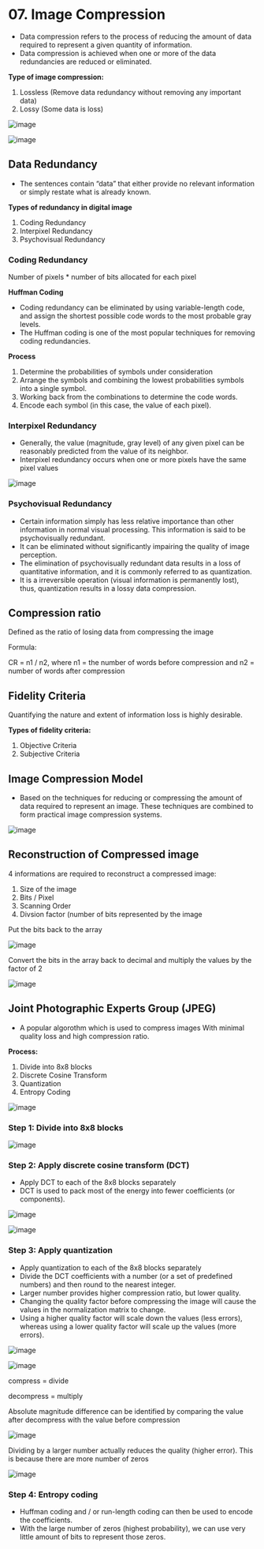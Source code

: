 # 07. Image Compression
- Data compression refers to the process of reducing the amount of data required to represent a given quantity of information.
- Data compression is achieved when one or more of the data redundancies are reduced or eliminated.

**Type of image compression:**
1. Lossless (Remove data redundancy without removing any important data)
2. Lossy (Some data is loss)

![image](https://github.com/user-attachments/assets/7eff09f4-8091-4b15-913d-039dbae91448)

![image](https://github.com/user-attachments/assets/85c28c74-c5b5-44c0-8ced-ebd9a49e25b2)

## Data Redundancy
- The sentences contain “data” that either provide no relevant information or simply restate what is already known.

**Types of redundancy in digital image**
1. Coding Redundancy
2. Interpixel Redundancy
3. Psychovisual Redundancy

### Coding Redundancy

Number of pixels * number of bits allocated for each pixel 

**Huffman Coding**
- Coding redundancy can be eliminated by using variable-length code, and assign the shortest possible code words to the most probable gray levels.
- The Huffman coding is one of the most popular techniques for removing coding redundancies.

**Process**
1. Determine the probabilities of symbols under consideration
2. Arrange the symbols and combining the lowest probabilities symbols into a single symbol.
3. Working back from the combinations to determine the code words.
4. Encode each symbol (in this case, the value of each pixel).


### Interpixel Redundancy
- Generally, the value (magnitude, gray level) of any given pixel can be reasonably predicted from the value of its neighbor.
- Interpixel redundancy occurs when one or more pixels have the same pixel values

![image](https://github.com/user-attachments/assets/e93c2d36-50d1-426c-b690-13212da4d08d)

### Psychovisual Redundancy
- Certain information simply has less relative importance than other information in normal visual processing. This information is said to be psychovisually redundant.
- It can be eliminated without significantly impairing the quality of image perception.
- The elimination of psychovisually redundant data results in a loss of quantitative information, and it is commonly referred to as quantization.
- It is a irreversible operation (visual information is permanently lost), thus, quantization results in a lossy data compression.

## Compression ratio
Defined as the ratio of losing data from compressing the image

Formula:

CR = n1 / n2, where n1 = the number of words before compression and n2 = number of words after compression

## Fidelity Criteria
Quantifying the nature and extent of information loss is highly desirable.

**Types of fidelity criteria:**
1. Objective Criteria
2. Subjective Criteria

## Image Compression Model
- Based on the techniques for reducing or compressing the amount of data required to represent an image. These techniques are combined to form practical image compression systems.

![image](https://github.com/user-attachments/assets/833acc7a-46b4-46cb-b233-df64330784d2)

## Reconstruction of Compressed image

4 informations are required to reconstruct a compressed image:
1. Size of the image
2. Bits / Pixel
3. Scanning Order
4. Divsion factor (number of bits represented by the image

Put the bits back to the array

![image](https://github.com/user-attachments/assets/a58da6f4-fb81-400b-ab86-9314567d8466)

Convert the bits in the array back to decimal and multiply the values by the factor of 2

![image](https://github.com/user-attachments/assets/7d73a471-a40b-4d3e-83ea-2c135ddd20ad)

## Joint Photographic Experts Group (JPEG)
- A popular algorothm which is used to compress images With minimal quality loss and high compression ratio.

**Process:**
1. Divide into 8x8 blocks
2. Discrete Cosine Transform
3. Quantization
4. Entropy Coding

![image](https://github.com/user-attachments/assets/e31ffd24-0008-4279-9c33-119e424903c6)

### Step 1: Divide into 8x8 blocks

![image](https://github.com/user-attachments/assets/09006e4e-9077-46c8-83a9-3b58b8249d9a)

### Step 2: Apply discrete cosine transform (DCT)
- Apply DCT to each of the 8x8 blocks separately
- DCT is used to pack most of the energy into fewer coefficients (or components).

![image](https://github.com/user-attachments/assets/592a34f1-fe00-45d8-b156-0e3d5f9f1354)

![image](https://github.com/user-attachments/assets/4f53d1c3-15fe-4fbb-8a1c-2238852fbccc)

### Step 3: Apply quantization 
- Apply quantization to each of the 8x8 blocks separately
- Divide the DCT coefficients with a number (or a set of predefined numbers) and then round to the nearest integer.
- Larger number provides higher compression ratio, but lower quality.
- Changing the quality factor before compressing the image will cause the values in the normalization matrix to change.
- Using a higher quality factor will scale down the values (less errors), whereas using a lower quality factor will scale up the values (more errors).


![image](https://github.com/user-attachments/assets/c9adf880-2932-46c8-bbc4-742f0923960d)

![image](https://github.com/user-attachments/assets/8a85e9d4-d0f3-447f-8fc5-06b89f0c2a30)

compress = divide

decompress = multiply

Absolute magnitude difference can be identified by comparing the value after decompress with the value before compression

![image](https://github.com/user-attachments/assets/b23edd50-394f-4319-9bd7-f6d93ad2a24a)

Dividing by a larger number actually reduces the quality (higher error). This is because there are more number of zeros

![image](https://github.com/user-attachments/assets/2b56af84-98a8-4d07-8265-255acecb093a)

### Step 4: Entropy coding
- Huffman coding and / or run-length coding can then be used to encode the coefficients.
- With the large number of zeros (highest probability), we can use very little amount of bits to represent those zeros.






